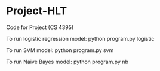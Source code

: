 # Project-HLT
Code for Project (CS 4395)

To run logistic regression model:
python program.py logistic

To run SVM model:
python program.py svm

To run Naive Bayes model:
python program.py nb